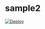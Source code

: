 # sample2
[![Deploy](https://tekos.co/wp-content/uploads/2019/11/button.png)](https://chat.tekos.co/?msg=deploy%20template%20https://github.com/tekos-flow/sample2%20#/user/@tekos-test:m.tekos.co)
